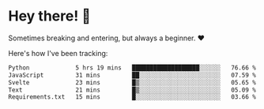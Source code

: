 # Hey there! 👋
Sometimes breaking and entering, but always a beginner. ❤️

Here's how I've been tracking:
<!--START_SECTION:waka-->

```txt
Python             5 hrs 19 mins   ███████████████████░░░░░░   76.66 %
JavaScript         31 mins         ██░░░░░░░░░░░░░░░░░░░░░░░   07.59 %
Svelte             23 mins         █▒░░░░░░░░░░░░░░░░░░░░░░░   05.65 %
Text               21 mins         █▒░░░░░░░░░░░░░░░░░░░░░░░   05.09 %
Requirements.txt   15 mins         █░░░░░░░░░░░░░░░░░░░░░░░░   03.66 %
```

<!--END_SECTION:waka-->
